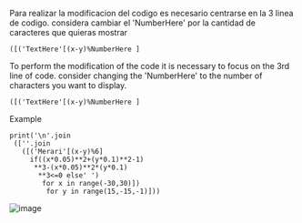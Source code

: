 
   Para realizar la modificacion del codigo es necesario centrarse en la 3 linea de codigo.
   considera cambiar el 'NumberHere' por la cantidad de caracteres que quieras mostrar
```
([('TextHere'[(x-y)%NumberHere ]
```

To perform the modification of the code it is necessary to focus on the 3rd line of code.
consider changing the 'NumberHere' to the number of characters you want to display.
```
([('TextHere'[(x-y)%NumberHere ]
```


Example
```
print('\n'.join
 ([''.join
   ([('Merari'[(x-y)%6]
     if((x*0.05)**2+(y*0.1)**2-1)
      **3-(x*0.05)**2*(y*0.1)
       **3<=0 else' ')
        for x in range(-30,30)])
         for y in range(15,-15,-1)]))
```
![image](https://github.com/TheMikaros/PyTextHeart/assets/39964391/9d0a34e0-e03e-406b-8dee-adc51db869fc)
